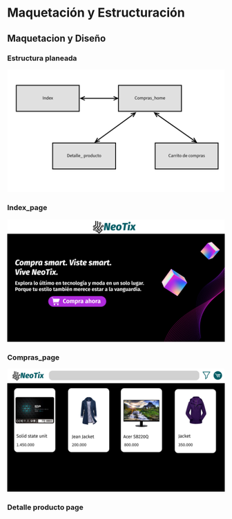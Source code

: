 # Maquetación y Estructuración


## Maquetacion y Diseño

### Estructura planeada

![Estructura planeada](./Readme_images/Estructura%20planeada.png)

### Index_page

![Index page](./Readme_images/Index-1.png)

### Compras_page

![Compras_page](./Readme_images/compras_page-2.png)

### Detalle producto page
